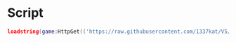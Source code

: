 # Script
```lua
loadstring(game:HttpGet(('https://raw.githubusercontent.com/1337kat/V5/main/Swimhub/free_trident.lua'),true))()
```
